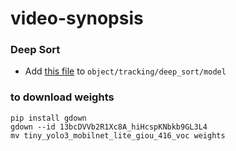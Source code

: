 # video-synopsis

### Deep Sort
* Add [this file](https://drive.google.com/open?id=19W9DDzMbVkvYnrgU5bxzRVC3Dj7_yd8x) to  ```object/tracking/deep_sort/model```

### to download weights
    pip install gdown
    gdown --id 13bcDVVb2R1Xc8A_hiHcspKNbkb9GL3L4
    mv tiny_yolo3_mobilnet_lite_giou_416_voc weights
